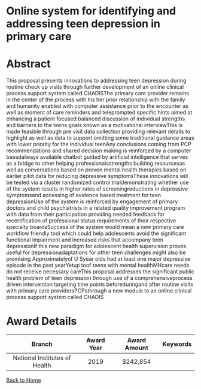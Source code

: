 
Online system for identifying and addressing teen depression in primary care
============================================================================

# Abstract


This proposal presents innovations to addressing teen depression during routine check up visits through further development of an online clinical process support system called CHADISThe primary care provider remains in the center of the process with his her prior relationship with the family and humanity enabled with computer assistance prior to the encounter as well as moment of care reminders and teleprompted specific hints aimed at enhancing a patient focused balanced discussion of individual strengths and barriers to the teens goals known as a motivational interviewThis is made feasible through pre visit data collection providing relevant details to highlight as well as data to support omitting some traditional guidance areas with lower priority for the individual teenAny conclusions coming from PCP recommendations and shared decision making is reinforced by a computer basedalways available chatbot guided by artificial intelligence that serves as a bridge to other helping professionalsstrengths building resourcesas well as conversations based on proven mental health therapies based on earlier pilot data for reducing depressive symptomsThese innovations will be tested via a cluster randomized control trialdemonstrating whether use of the system results in higher rates of screeningreductions in depressive symptomsand accessing of evidence based treatment for teen depressionUse of the system is reinforced by engagement of primary doctors and child psychiatrists in a related quality improvement program with data from their participation providing needed feedback for recertification of professional status requirements of their respective specialty boardsSuccess of the system would mean a new primary care workflow friendly tool which could help adolescents avoid the significant functional impairment and increased risks that accompany teen depressionIf this new paradigm for adolescent health supervision proves useful for depressionadaptations for other teen challenges might also be promising Approximatelyof U Syear olds had at least one major depressive episode in the past yearYetup toof teens with mental healthMHcare needs do not receive necessary careThis proposal addresses the significant public health problem of teen depression through use of a comprehensiveprocess driven intervention targeting time points beforeduringand after routine visits with primary care providersPCPsthrough a new module to an online clinical process support system called CHADIS  

# Award Details

|Branch|Award Year|Award Amount|Keywords|
| :---: | :---: | :---: | :---: |
|National Institutes of Health|2019|$242,854||
  
  


[Back to Home](https://github.com/chrischow/dod_sbir_awards#2559)